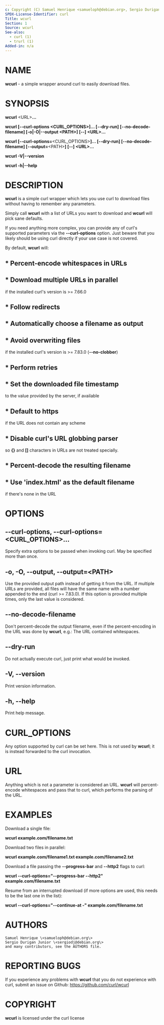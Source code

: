 ```yaml
---
c: Copyright (C) Samuel Henrique <samueloph@debian.org>, Sergio Durigan Junior <sergiodj@debian.org> and many contributors, see the AUTHORS file.
SPDX-License-Identifier: curl
Title: wcurl
Section: 1
Source: wcurl
See-also:
  - curl (1)
  - trurl (1)
Added-in: n/a
---
```


# NAME

**wcurl** - a simple wrapper around curl to easily download files.

# SYNOPSIS

**wcurl** \<URL\>**...**

**wcurl [--curl-options **\<CURL_OPTIONS\>**]... [--dry-run] [--no-decode-filename] [-o|-O|--output **\<PATH\>**] [--] \<URL\>...**

**wcurl [--curl-options=**\<CURL_OPTIONS\>**]... [--dry-run] [--no-decode-filename] [--output=**\<PATH\>**] [--] \<URL\>...**

**wcurl -V|--version**

**wcurl -h|--help**

# DESCRIPTION

**wcurl** is a simple curl wrapper which lets you use curl to download files
without having to remember any parameters.

Simply call **wcurl** with a list of URLs you want to download and **wcurl**
will pick sane defaults.

If you need anything more complex, you can provide any of curl's supported
parameters via the **--curl-options** option. Just beware that you likely
should be using curl directly if your use case is not covered.

By default, **wcurl** will:

## * Percent-encode whitespaces in URLs

## * Download multiple URLs in parallel
if the installed curl's version is \>= 7.66.0

## * Follow redirects

## * Automatically choose a filename as output

## * Avoid overwriting files
if the installed curl's version is \>= 7.83.0 (**--no-clobber**)

## * Perform retries

## * Set the downloaded file timestamp
to the value provided by the server, if available

## * Default to https
if the URL does not contain any scheme

## * Disable curl's URL globbing parser
so **{}** and **\[\]** characters in URLs are not treated specially.

## * Percent-decode the resulting filename

## * Use 'index.html' as the default filename
if there's none in the URL

# OPTIONS

## --curl-options, --curl-options=\<CURL_OPTIONS\>...

Specify extra options to be passed when invoking curl. May be specified more
than once.

## -o, -O, --output, --output=\<PATH\>

Use the provided output path instead of getting it from the URL. If multiple
URLs are provided, all files will have the same name with a number appended to
the end (curl \>= 7.83.0). If this option is provided multiple times, only the
last value is considered.

## --no-decode-filename

Don't percent-decode the output filename, even if the percent-encoding in the
URL was done by **wcurl**, e.g.: The URL contained whitespaces.

## --dry-run

Do not actually execute curl, just print what would be invoked.

## -V, \--version

Print version information.

## -h, \--help

Print help message.

# CURL_OPTIONS

Any option supported by curl can be set here. This is not used by **wcurl**; it
is instead forwarded to the curl invocation.

# URL

Anything which is not a parameter is considered an URL. **wcurl** will percent-encode
whitespaces and pass that to curl, which performs the parsing of the URL.

# EXAMPLES

Download a single file:

**wcurl example.com/filename.txt**

Download two files in parallel:

**wcurl example.com/filename1.txt example.com/filename2.txt**

Download a file passing the **--progress-bar** and **--http2** flags to curl:

**wcurl --curl-options="--progress-bar --http2" example.com/filename.txt**

Resume from an interrupted download (if more options are used, this needs to
be the last one in the list):

**wcurl --curl-options="--continue-at -" example.com/filename.txt**

# AUTHORS

    Samuel Henrique \<samueloph@debian.org\>
    Sergio Durigan Junior \<sergiodj@debian.org\>
    and many contributors, see the AUTHORS file.

# REPORTING BUGS

If you experience any problems with **wcurl** that you do not experience with
curl, submit an issue on Github: https://github.com/curl/wcurl

# COPYRIGHT

**wcurl** is licensed under the curl license
